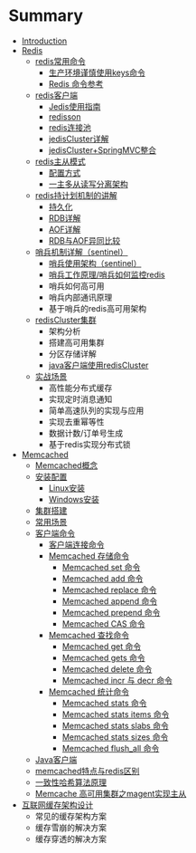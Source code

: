 # Summary

* [Introduction](README.md)
* [Redis](redis.md)
  * [redis常用命令](redis/redischang-yong-ming-ling.md)
    * [生产环境谨慎使用keys命令](redis/redischang-yong-ming-ling/sheng-chan-huan-jing-jin-shen-shi-yong-keys-ming-ling.md)
    * [Redis 命令参考](redis/redischang-yong-ming-ling/redisming-ling.md)
  * [redis客户端](redis/rediske-hu-duan.md)
    * [Jedis使用指南](redis/rediske-hu-duan/jedis.md)
    * [redisson](redis/rediske-hu-duan/redisson.md)
    * [redis连接池](redis/rediske-hu-duan/redislian-jie-chi.md)
    * [jedisCluster详解](redis/rediske-hu-duan/jediscluster.md)
    * [jedisCluster+SpringMVC整合](redis/rediske-hu-duan/jediscluster+springmvczheng-he.md)
  * [redis主从模式](redis/rediszhu-cong-mo-shi.md)
    * [配置方式](redis/rediszhu-cong-mo-shi/pei-zhi-fang-shi.md)
    * [一主多从读写分离架构](redis/rediszhu-cong-mo-shi/yi-zhu-duo-cong.md)
  * [redis持计划机制的讲解](redis/redischi-ji-hua-ji-zhi-de-jiang-jie.md)
    * [持久化](redis/redischi-ji-hua-ji-zhi-de-jiang-jie/chi-jiu-hua.md)
    * [RDB详解](redis/redischi-ji-hua-ji-zhi-de-jiang-jie/rdbxiang-jie.md)
    * [AOF详解](redis/redischi-ji-hua-ji-zhi-de-jiang-jie/aofxiang-jie.md)
    * [RDB与AOF异同比较](redis/redischi-ji-hua-ji-zhi-de-jiang-jie/yi-tong-bi-jiao.md)
  * [哨兵机制详解（sentinel）](redis/shao-bing-ji-zhi-xiang-jie.md)
    * [哨兵使用架构（sentinel）](redis/shao-bing-ji-zhi-xiang-jie/shao-bing-shi-yong-jia-gou.md)
    * [哨兵工作原理/哨兵如何监控redis](redis/shao-bing-ji-zhi-xiang-jie/shao-bing-ru-he-jian-kong-redis.md)
    * 哨兵如何高可用
    * 哨兵内部通讯原理
    * 基于哨兵的redis高可用架构
  * [redisCluster集群](redis/redisclusterji-qun.md)
    * 架构分析
    * 搭建高可用集群
    * 分区存储详解
    * [java客户端使用redisCluster](redis/redisclusterji-qun/javake-hu-duan-shi-yong-rediscluster.md)
  * [实战场景](redis/shi-zhan-chang-jing.md)
    * 高性能分布式缓存
    * 实现定时消息通知
    * 简单高速队列的实现与应用
    * 实现去重幂等性
    * 数据计数/订单号生成
    * 基于redis实现分布式锁
* [Memcached](memcached.md)
  * [Memcached概念](memcached/memcachedgai-nian.md)
  * [安装配置](memcached/an-zhuang-pei-zhi.md)
    * [Linux安装](memcached/an-zhuang-pei-zhi/linuxan-zhuang.md)
    * [Windows安装](memcached/an-zhuang-pei-zhi/windowsan-zhuang.md)
  * [集群搭建](memcached/ji-qun-da-jian.md)
  * [常用场景](memcached/chang-yong-chang-jing.md)
  * [客户端命令](memcached/ke-hu-duan-ming-ling.md)
    * [客户端连接命令](memcached/ke-hu-duan-ming-ling/ke-hu-duan-lian-jie-ming-ling.md)
    * [Memcached 存储命令](memcached/ke-hu-duan-ming-ling/memcached-cun-chu-ming-ling.md)
      * [Memcached set 命令](memcached/ke-hu-duan-ming-ling/memcached-cun-chu-ming-ling/memcached-set-ming-ling.md)
      * [Memcached add 命令](memcached/ke-hu-duan-ming-ling/memcached-cun-chu-ming-ling/memcached-add-ming-ling.md)
      * [Memcached replace 命令](memcached/ke-hu-duan-ming-ling/memcached-cun-chu-ming-ling/memcached-replace-ming-ling.md)
      * [Memcached append 命令](memcached/ke-hu-duan-ming-ling/memcached-cun-chu-ming-ling/memcached-append-ming-ling.md)
      * [Memcached prepend 命令](memcached/ke-hu-duan-ming-ling/memcached-cun-chu-ming-ling/memcached-prepend-ming-ling.md)
      * [Memcached CAS 命令](memcached/ke-hu-duan-ming-ling/memcached-cun-chu-ming-ling/memcached-cas-ming-ling.md)
    * [Memcached 查找命令](memcached/ke-hu-duan-ming-ling/memcached-cha-zhao-ming-ling.md)
      * [Memcached get 命令](memcached/ke-hu-duan-ming-ling/memcached-cha-zhao-ming-ling/memcached-get-ming-ling.md)
      * [Memcached gets 命令](memcached/ke-hu-duan-ming-ling/memcached-cha-zhao-ming-ling/memcached-gets-ming-ling.md)
      * [Memcached delete 命令](memcached/ke-hu-duan-ming-ling/memcached-cha-zhao-ming-ling/memcached-delete-ming-ling.md)
      * [Memcached incr 与 decr 命令](memcached/ke-hu-duan-ming-ling/memcached-cha-zhao-ming-ling/memcached-incr-yu-decr-ming-ling.md)
    * [Memcached 统计命令](memcached/ke-hu-duan-ming-ling/memcached-tong-ji-ming-ling.md)
      * [Memcached stats 命令](memcached/ke-hu-duan-ming-ling/memcached-tong-ji-ming-ling/memcached-stats-ming-ling.md)
      * [Memcached stats items 命令](memcached/ke-hu-duan-ming-ling/memcached-tong-ji-ming-ling/memcached-stats-items-ming-ling.md)
      * [Memcached stats slabs 命令](memcached/ke-hu-duan-ming-ling/memcached-tong-ji-ming-ling/memcached-stats-slabs-ming-ling.md)
      * [Memcached stats sizes 命令](memcached/ke-hu-duan-ming-ling/memcached-tong-ji-ming-ling/memcached-stats-sizes-ming-ling.md)
      * [Memcached flush\_all 命令](memcached/ke-hu-duan-ming-ling/memcached-tong-ji-ming-ling/memcached-flushallming-ling.md)
  * [Java客户端](memcached/javake-hu-duan.md)
  * [memcached特点与redis区别](memcached/memcachedte-dian-yu-redis-qu-bie.md)
  * [一致性哈希算法原理](memcached/yi-zhi-xing-ha-xi-suan-fa-yuan-li.md)
  * [Memcache 高可用集群之magent实现主从](memcached/magentshi-xian-memcache-zhu-cong.md)
* [互联网缓存架构设计](hu-lian-wang-huan-cun-jia-gou-she-ji.md)
  * 常见的缓存架构方案
  * 缓存雪崩的解决方案
  * 缓存穿透的解决方案

